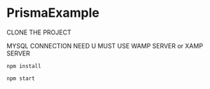 # PrismaExample
CLONE THE PROJECT

MYSQL CONNECTION NEED U MUST USE WAMP SERVER or XAMP SERVER

``npm install``

``npm start``
